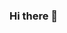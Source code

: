 ### Hi there 👋

<!--
**Achraf99Jday/Achraf99Jday** is a ✨ _special_ ✨ repository because its `README.md` (this file) appears on your GitHub profile.
[![Achraf's github stats](https://github-readme-stats.vercel.app/api?username=Achraf99Jday)](https://github.com/Achraf99Jday/github-stats)

<div class="row">
  <img src="https://raw.githubusercontent.com/Achraf99Jday/github-stats/master/generated/languages.svg" />
  <img src="https://github.com/Achraf99Jday/github-stats/blob/master/generated/overview.svg" />
</div>

Here are some ideas to get you started:

- 🔭 I’m currently working on ...
- 🌱 I’m currently learning ...
- 👯 I’m looking to collaborate on ...
- 🤔 I’m looking for help with ...
- 💬 Ask me about ...
- 📫 How to reach me: ...
- 😄 Pronouns: ...
- ⚡ Fun fact: ...
-->
